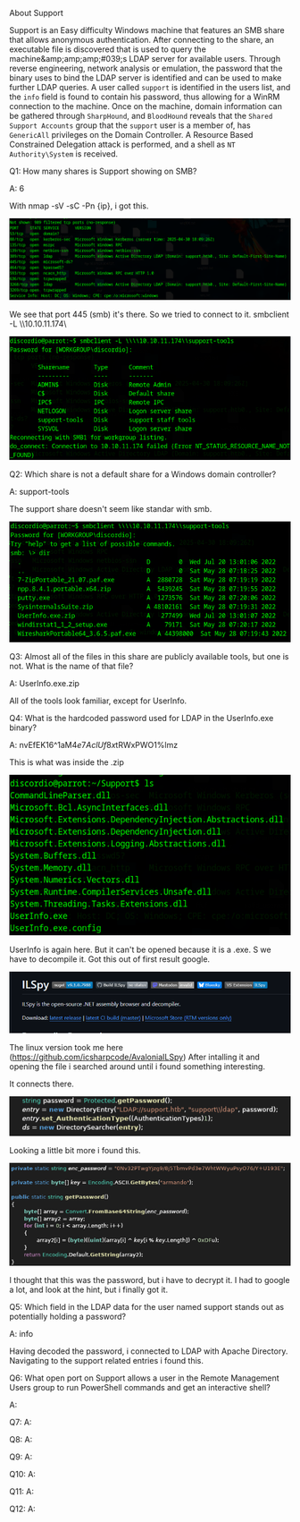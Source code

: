 
About Support

Support is an Easy difficulty Windows machine that features an SMB share that allows anonymous authentication. After connecting to the share, an executable file is discovered that is used to query the machine&amp;amp;amp;amp;#039;s LDAP server for available users. Through reverse engineering, network analysis or emulation, the password that the binary uses to bind the LDAP server is identified and can be used to make further LDAP queries. A user called `support` is identified in the users list, and the `info` field is found to contain his password, thus allowing for a WinRM connection to the machine. Once on the machine, domain information can be gathered through `SharpHound`, and `BloodHound` reveals that the `Shared Support Accounts` group that the `support` user is a member of, has `GenericAll` privileges on the Domain Controller. A Resource Based Constrained Delegation attack is performed, and a shell as `NT Authority\System` is received.



Q1: How many shares is Support showing on SMB?

A: 6

With nmap -sV -sC -Pn {ip}, i got this.

![](../../Img/Pasted%20image%2020250430141803.png)

We see that port 445 (smb) it's there. So we tried to connect to it. smbclient -L \\\\10.10.11.174\\

![](../../Img/Pasted%20image%2020250430142451.png)


Q2: Which share is not a default share for a Windows domain controller?

A: support-tools


The support share doesn't seem like standar with smb.

![](../../Img/Pasted%20image%2020250430142412.png)


Q3: Almost all of the files in this share are publicly available tools, but one is not. What is the name of that file?

A: UserInfo.exe.zip

All of the tools look familiar, except for UserInfo.

Q4: What is the hardcoded password used for LDAP in the UserInfo.exe binary?

A: nvEfEK16^1aM4$e7AclUf8x$tRWxPWO1%lmz

This is what was inside the .zip

![](../../Img/Pasted%20image%2020250430142830.png)

UserInfo is again here. But it can't be opened because it is a .exe. S we have to decompile it.
Got this out of first result google.

![](../../Img/Pasted%20image%2020250430143533.png)

The linux version took me here (https://github.com/icsharpcode/AvaloniaILSpy)
After intalling it and opening the file i searched around until i found something interesting.

It connects there.

![](../../Img/Pasted%20image%2020250430150602.png)

Looking a little bit more i found this.

![](../../Img/Pasted%20image%2020250430150800.png)

I thought that this was the password, but i have to decrypt it.
I had to google a lot, and look at the hint, but i finally got it.

Q5: Which field in the LDAP data for the user named support stands out as potentially holding a password?

A: info

Having decoded the password, i connected to LDAP with Apache Directory. Navigating to the support related entries i found this.



Q6: What open port on Support allows a user in the Remote Management Users group to run PowerShell commands and get an interactive shell?

A: 

Q7: 
A: 

Q8: 
A: 

Q9: 
A: 

Q10: 
A: 

Q11: 
A: 

Q12: 
A: 

